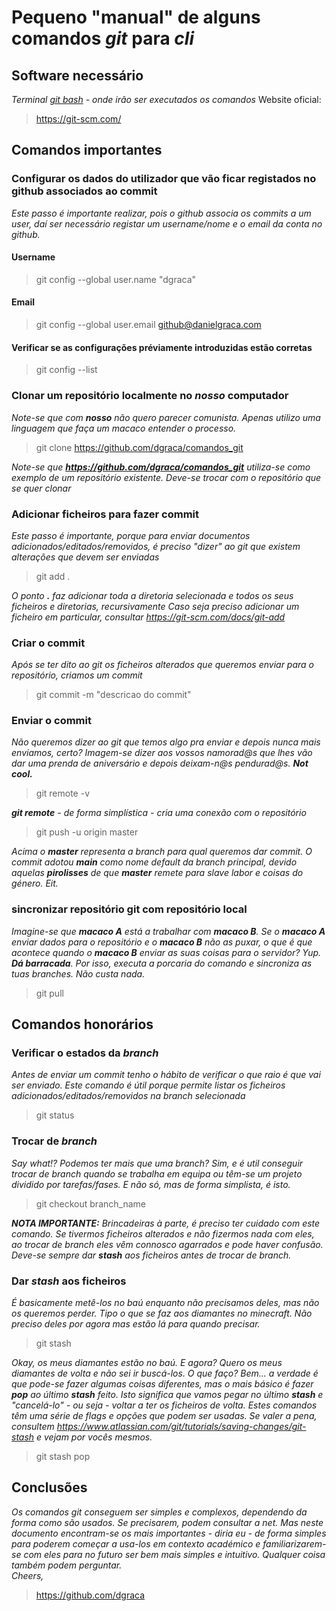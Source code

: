 # Pequeno "manual" de alguns comandos <i>git</i> para <i>cli</i>

## Software necessário
<i>Terminal <u>git bash</u> - onde irão ser executados os comandos</i>
Website oficial:
> https://git-scm.com/

## Comandos importantes
### Configurar os dados do utilizador que vão ficar registados no github associados ao commit
<i>Este passo é importante realizar, pois o github associa os commits a um user, daí ser necessário registar um username/nome e o email da conta no github.</i>
#### Username
> git config --global user.name "dgraca"
#### Email
> git config --global user.email github@danielgraca.com

#### Verificar se as configurações préviamente introduzidas estão corretas
> git config --list

 ### Clonar um repositório localmente no <i>nosso</i> computador
 <i>Note-se que com <b>nosso</b> não quero parecer comunista. Apenas utilizo uma linguagem que faça um macaco entender o processo.</i>
> git clone https://github.com/dgraca/comandos_git

<i>Note-se que <b>https://github.com/dgraca/comandos_git</b> utiliza-se como exemplo de um repositório existente. Deve-se trocar com o repositório que se quer clonar</i>

### Adicionar ficheiros para fazer commit
<i>Este passo é importante, porque para enviar documentos adicionados/editados/removidos, é preciso "dizer" ao git que existem alterações que devem ser enviadas</i>
> git add .

<i>O ponto <b>.</b> faz adicionar toda a diretoria selecionada e todos os seus ficheiros e diretorias, recursivamente</i>
<i>Caso seja preciso adicionar um ficheiro em particular, consultar https://git-scm.com/docs/git-add</i>


### Criar o commit
<i>Após se ter dito ao git os ficheiros alterados que queremos enviar para o repositório, criamos um commit</i>
> git commit -m "descricao do commit"

### Enviar o commit
<i>Não queremos dizer ao git que temos algo pra enviar e depois nunca mais enviamos, certo? Imagem-se dizer aos vossos namorad@s que lhes vão dar uma prenda de aniversário e depois deixam-n@s pendurad@s. <b>Not cool.</b></i>

> git remote -v

<i><b>git remote</b> - de forma simplística - cria uma conexão com o repositório</i>

> git push -u origin master

<i>Acima o <b>master</b> representa a branch para qual queremos dar commit. O commit adotou <b>main</b> como nome default da branch principal, devido aquelas <b>pirolisses</b> de que <b>master</b> remete para slave labor e coisas do género. Eit.</i>


### sincronizar repositório git com repositório local
<i>Imagine-se que <b>macaco A</b> está a trabalhar com <b>macaco B</b>. Se o <b>macaco A</b> enviar dados para o repositório e o  <b>macaco B</b> não as puxar, o que é que acontece quando o <b>macaco B</b> enviar as suas coisas para o servidor? Yup. <b>Dá barracada</b>. Por isso, executa a porcaria do comando e sincroniza as tuas branches. Não custa nada.</i>
> git pull

## Comandos honorários
### Verificar o estados da <i>branch</i>
<i>Antes de enviar um commit tenho o hábito de verificar o que raio é que vai ser enviado. Este comando é útil porque permite listar os ficheiros adicionados/editados/removidos na branch selecionada</i>
> git status

### Trocar de <i>branch</i>
<i>Say what!? Podemos ter mais que uma branch? Sim, e é util conseguir trocar de branch quando se trabalha em equipa ou têm-se um projeto dividido por tarefas/fases. E não só, mas de forma simplista, é isto.</i>
> git checkout branch_name

<i><b>NOTA IMPORTANTE:</b> Brincadeiras à parte, é preciso ter cuidado com este comando. Se tivermos ficheiros alterados e não fizermos nada com eles, ao trocar de branch eles vêm connosco agarrados e pode haver confusão. Deve-se sempre dar <b>stash</b> aos ficheiros antes de trocar de branch.</i>

### Dar <i>stash</i> aos ficheiros
<i>É basicamente metê-los no baú enquanto não precisamos deles, mas não os queremos perder. Tipo o que se faz aos diamantes no minecraft. Não preciso deles por agora mas estão lá para quando precisar.</i>
> git stash
 
<i>Okay, os meus diamantes estão no baú. E agora? Quero os meus diamantes de volta e não sei ir buscá-los. O que faço? Bem... a verdade é que pode-se fazer algumas coisas diferentes, mas o mais básico é fazer <b>pop</b> ao último <b>stash</b> feito. Isto significa que vamos pegar no último <b>stash</b> e "cancelá-lo" - ou seja - voltar a ter os ficheiros de volta. Estes comandos têm uma série de flags e opções que podem ser usadas. Se valer a pena, consultem https://www.atlassian.com/git/tutorials/saving-changes/git-stash e vejam por vocês mesmos.</i>
> git stash pop

## Conclusões
<i>Os comandos git conseguem ser simples e complexos, dependendo da forma como são usados. Se precisarem, podem consultar a net. Mas neste documento encontram-se os mais importantes - diria eu - de forma simples para poderem começar a usa-los em contexto académico e familiarizarem-se com eles para no futuro ser bem mais simples e intuitivo. Qualquer coisa também podem perguntar. <br />Cheers,</i>

> https://github.com/dgraca
